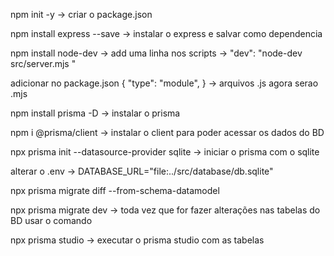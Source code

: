 npm init -y
-> criar o package.json

npm install express --save
-> instalar o express e salvar como dependencia

npm install node-dev
-> add uma linha nos scripts
-> "dev": "node-dev src/server.mjs "

adicionar no package.json { "type": "module", }
-> arquivos .js agora serao .mjs

npm install prisma -D
-> instalar o prisma

npm i @prisma/client
-> instalar o client para poder acessar os dados do BD

npx prisma init --datasource-provider sqlite
-> iniciar o prisma com o sqlite

alterar o .env
-> DATABASE_URL="file:../src/database/db.sqlite"

npx prisma migrate diff --from-schema-datamodel

npx prisma migrate dev
-> toda vez que for fazer alterações nas tabelas do BD usar o comando

npx prisma studio
-> executar o prisma studio com as tabelas
